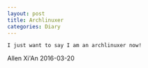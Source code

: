 ```yaml
---
layout: post
title: Archlinuxer
categories: Diary
---
```

    I just want to say I am an archlinuxer now!

Allen
Xi'An
2016-03-20